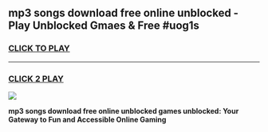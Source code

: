 
## mp3 songs download free online unblocked - Play Unblocked Gmaes & Free #uog1s
<h3>
<a href="https://news.freeplayer.one?title=mp3_songs_download_free_online_unblocked&ref=03M">CLICK TO PLAY</a></h3>
<hr>

<h3>
<a href="https://news.freeplayer.one?title=mp3_songs_download_free_online_unblocked&ref=03M">CLICK 2 PLAY</a>
  
</h3>

<a href="https://news.freeplayer.one?title=mp3_songs_download_free_online_unblocked&ref=03M"><img src="https://clearcache.store/games.png"></a>


**mp3 songs download free online unblocked games unblocked: Your Gateway to Fun and Accessible Online Gaming**
